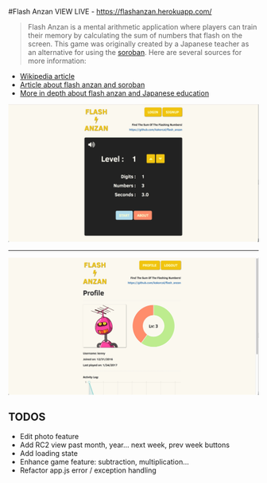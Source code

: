#Flash Anzan
VIEW LIVE - https://flashanzan.herokuapp.com/
> Flash Anzan is a mental arithmetic application where players can train their memory by calculating the sum of numbers that flash on the screen. This game was originally created by a Japanese teacher as an alternative for using the [soroban](https://en.wikipedia.org/wiki/Soroban).
Here are several sources for more information:
* [Wikipedia article](https://en.wikipedia.org/wiki/Mental_abacus)
* [Article about flash anzan and soroban](https://www.theguardian.com/science/alexs-adventures-in-numberland/2012/oct/29/mathematics)
* [More in depth about flash anzan and Japanese education](https://www.tofugu.com/japan/japanese-math/)

![Flash Anzan Caption 1](./screenshot_1.jpg)
***
![Flash Anzan Caption 2](./screenshot_2.jpg)

## TODOS
* Edit photo feature
* Add RC2 view past month, year... next week, prev week buttons
* Add loading state
* Enhance game feature: subtraction, multiplication...
* Refactor app.js error / exception handling
